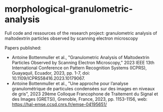 # morphological-granulometric-analysis
Full code and ressources of the research project: granulometric analysis of maltodextrin particles observed by scanning electron microscopy

Papers published:
* Antoine Bottenmuller et al., "Granulometric Analysis of Maltodextrin Particles Observed by Scanning Electron Microscopy," 2023 IEEE 13th International Conference on Pattern Recognition Systems (ICPRS), Guayaquil, Ecuador, 2023, pp. 1-7, doi: 10.1109/ICPRS58416.2023.10179067.
* Antoine Bottenmuller et al., "Une approche pour l’analyse granulométrique de particules condensées sur des images en niveaux de gris", 2023 29ème Colloque Francophone de Traitement du Signal et des Images (GRETSI), Grenoble, France, 2023, pp. 1153-1156, web: https://hal-emse.ccsd.cnrs.fr/emse-04195651/
